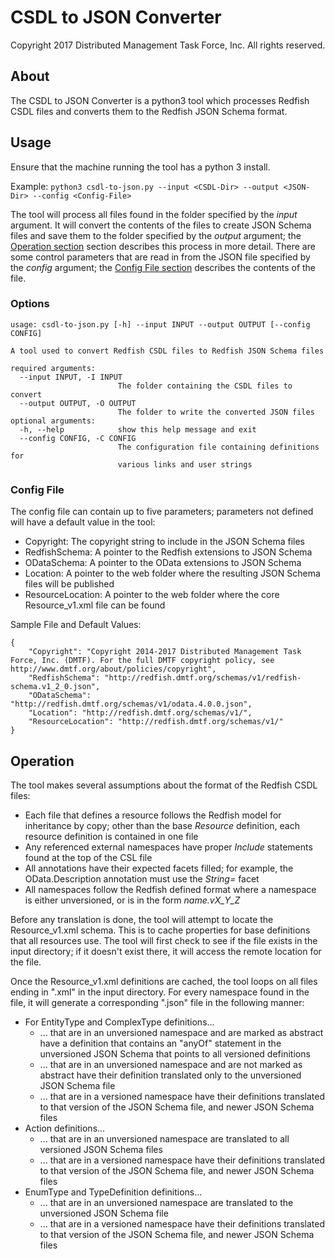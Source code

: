 # CSDL to JSON Converter

Copyright 2017 Distributed Management Task Force, Inc. All rights reserved.

## About

The CSDL to JSON Converter is a python3 tool which processes Redfish CSDL files and converts them to the Redfish JSON Schema format.

## Usage

Ensure that the machine running the tool has a python 3 install.

Example: `python3 csdl-to-json.py --input <CSDL-Dir> --output <JSON-Dir> --config <Config-File>`

The tool will process all files found in the folder specified by the *input* argument.  It will convert the contents of the files to create JSON Schema files and save them to the folder specified by the *output* argument; the [Operation section](#operation) section describes this process in more detail.  There are some control parameters that are read in from the JSON file specified by the *config* argument; the [Config File section](#config-file) describes the contents of the file.

### Options

```
usage: csdl-to-json.py [-h] --input INPUT --output OUTPUT [--config CONFIG]

A tool used to convert Redfish CSDL files to Redfish JSON Schema files

required arguments:
  --input INPUT, -I INPUT
                        The folder containing the CSDL files to convert
  --output OUTPUT, -O OUTPUT
                        The folder to write the converted JSON files
optional arguments:
  -h, --help            show this help message and exit
  --config CONFIG, -C CONFIG
                        The configuration file containing definitions for
                        various links and user strings
```

### Config File

The config file can contain up to five parameters; parameters not defined will have a default value in the tool:
  * Copyright: The copyright string to include in the JSON Schema files
  * RedfishSchema: A pointer to the Redfish extensions to JSON Schema
  * ODataSchema: A pointer to the OData extensions to JSON Schema
  * Location: A pointer to the web folder where the resulting JSON Schema files will be published
  * ResourceLocation: A pointer to the web folder where the core Resource_v1.xml file can be found

Sample File and Default Values:
```
{
    "Copyright": "Copyright 2014-2017 Distributed Management Task Force, Inc. (DMTF). For the full DMTF copyright policy, see http://www.dmtf.org/about/policies/copyright",
    "RedfishSchema": "http://redfish.dmtf.org/schemas/v1/redfish-schema.v1_2_0.json",
    "ODataSchema": "http://redfish.dmtf.org/schemas/v1/odata.4.0.0.json",
    "Location": "http://redfish.dmtf.org/schemas/v1/",
    "ResourceLocation": "http://redfish.dmtf.org/schemas/v1/"
}
```

## Operation

The tool makes several assumptions about the format of the Redfish CSDL files:
  * Each file that defines a resource follows the Redfish model for inheritance by copy; other than the base *Resource* definition, each resource definition is contained in one file
  * Any referenced external namespaces have proper *Include* statements found at the top of the CSL file
  * All annotations have their expected facets filled; for example, the OData.Description annotation must use the *String=* facet
  * All namespaces follow the Redfish defined format where a namespace is either unversioned, or is in the form *name.vX_Y_Z*

Before any translation is done, the tool will attempt to locate the Resource_v1.xml schema.  This is to cache properties for base definitions that all resources use.  The tool will first check to see if the file exists in the input directory; if it doesn't exist there, it will access the remote location for the file.

Once the Resource_v1.xml definitions are cached, the tool loops on all files ending in ".xml" in the input directory.  For every namespace found in the file, it will generate a corresponding ".json" file in the following manner:
  * For EntityType and ComplexType definitions...
    * ... that are in an unversioned namespace and are marked as abstract have a definition that contains an "anyOf" statement in the unversioned JSON Schema that points to all versioned definitions
    * ... that are in an unversioned namespace and are not marked as abstract have their definition translated only to the unversioned JSON Schema file
    * ... that are in a versioned namespace have their definitions translated to that version of the JSON Schema file, and newer JSON Schema files
  * Action definitions...
    * ... that are in an unversioned namespace are translated to all versioned JSON Schema files
    * ... that are in a versioned namespace have their definitions translated to that version of the JSON Schema file, and newer JSON Schema files
  * EnumType and TypeDefinition definitions...
    * ... that are in an unversioned namespace are translated to the unversioned JSON Schema file
    * ... that are in a versioned namespace have their definitions translated to that version of the JSON Schema file, and newer JSON Schema files
